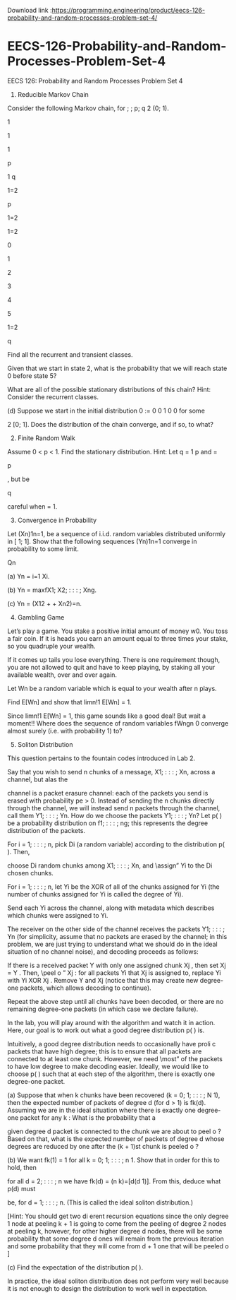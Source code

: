 Download link :https://programming.engineering/product/eecs-126-probability-and-random-processes-problem-set-4/


# EECS-126-Probability-and-Random-Processes-Problem-Set-4
EECS 126: Probability and Random Processes Problem Set 4
1. Reducible Markov Chain

Consider the following Markov chain, for ; ; p; q 2 (0; 1).

1

1

1

p

1 q

1=2

p

1=2

1=2

0

1

2

3

4

5

1=2

q

Find all the recurrent and transient classes.

Given that we start in state 2, what is the probability that we will reach state 0 before state 5?

What are all of the possible stationary distributions of this chain? Hint: Consider the recurrent classes.


(d) Suppose we start in the initial distribution 0 := 0 0 1 0 0 for some

2 [0; 1]. Does the distribution of the chain converge, and if so, to what?

2. Finite Random Walk

Assume 0 < p < 1. Find the stationary distribution. Hint: Let q = 1 p and =

p

, but be

q

careful when = 1.

3. Convergence in Probability

Let (Xn)1n=1, be a sequence of i.i.d. random variables distributed uniformly in [ 1; 1]. Show that the following sequences (Yn)1n=1 converge in probability to some limit.

Qn

(a) Yn = i=1 Xi.

(b) Yn = maxfX1; X2; : : : ; Xng.

(c) Yn = (X12 + + Xn2)=n.

4. Gambling Game

Let’s play a game. You stake a positive initial amount of money w0. You toss a fair coin. If it is heads you earn an amount equal to three times your stake, so you quadruple your wealth.


If it comes up tails you lose everything. There is one requirement though, you are not allowed to quit and have to keep playing, by staking all your available wealth, over and over again.

Let Wn be a random variable which is equal to your wealth after n plays.

Find E[Wn] and show that limn!1 E[Wn] = 1.

Since limn!1 E[Wn] = 1, this game sounds like a good deal! But wait a moment!! Where does the sequence of random variables fWngn 0 converge almost surely (i.e. with probability 1) to?

5. Soliton Distribution

This question pertains to the fountain codes introduced in Lab 2.

Say that you wish to send n chunks of a message, X1; : : : ; Xn, across a channel, but alas the

channel is a packet erasure channel: each of the packets you send is erased with probability pe > 0. Instead of sending the n chunks directly through the channel, we will instead send n packets through the channel, call them Y1; : : : ; Yn. How do we choose the packets Y1; : : : ; Yn? Let p( ) be a probability distribution on f1; : : : ; ng; this represents the degree distribution of the packets.

For i = 1; : : : ; n, pick Di (a random variable) according to the distribution p( ). Then,

choose Di random chunks among X1; : : : ; Xn, and \assign” Yi to the Di chosen chunks.

For i = 1; : : : ; n, let Yi be the XOR of all of the chunks assigned for Yi (the number of chunks assigned for Yi is called the degree of Yi).

Send each Yi across the channel, along with metadata which describes which chunks were assigned to Yi.

The receiver on the other side of the channel receives the packets Y1; : : : ; Yn (for simplicity, assume that no packets are erased by the channel; in this problem, we are just trying to understand what we should do in the ideal situation of no channel noise), and decoding proceeds as follows:

If there is a received packet Y with only one assigned chunk Xj , then set Xj = Y . Then, \peel o ” Xj : for all packets Yi that Xj is assigned to, replace Yi with Yi XOR Xj . Remove Y and Xj (notice that this may create new degree-one packets, which allows decoding to continue).

Repeat the above step until all chunks have been decoded, or there are no remaining degree-one packets (in which case we declare failure).

In the lab, you will play around with the algorithm and watch it in action. Here, our goal is to work out what a good degree distribution p( ) is.

Intuitively, a good degree distribution needs to occasionally have proli c packets that have high degree; this is to ensure that all packets are connected to at least one chunk. However, we need \most” of the packets to have low degree to make decoding easier. Ideally, we would like to choose p( ) such that at each step of the algorithm, there is exactly one degree-one packet.

(a) Suppose that when k chunks have been recovered (k = 0; 1; : : : ; N 1), then the expected number of packets of degree d (for d > 1) is fk(d). Assuming we are in the ideal situation where there is exactly one degree-one packet for any k : What is the probability that a


given degree d packet is connected to the chunk we are about to peel o ? Based on that, what is the expected number of packets of degree d whose degrees are reduced by one after the (k + 1)st chunk is peeled o ?

(b) We want fk(1) = 1 for all k = 0; 1; : : : ; n 1. Show that in order for this to hold, then

for all d = 2; : : : ; n we have fk(d) = (n k)=[d(d 1)]. From this, deduce what p(d) must

be, for d = 1; : : : ; n. (This is called the ideal soliton distribution.)

[Hint: You should get two di erent recursion equations since the only degree 1 node at peeling k + 1 is going to come from the peeling of degree 2 nodes at peeling k, however, for other higher degree d nodes, there will be some probability that some degree d ones will remain from the previous iteration and some probability that they will come from d + 1 one that will be peeled o ]

(c) Find the expectation of the distribution p( ).

In practice, the ideal soliton distribution does not perform very well because it is not enough to design the distribution to work well in expectation.
